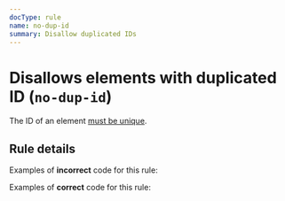```yaml
---
docType: rule
name: no-dup-id
summary: Disallow duplicated IDs
---
```


# Disallows elements with duplicated ID (`no-dup-id`)

The ID of an element [must be unique](https://www.w3.org/TR/html5/dom.html#the-id-attribute).

## Rule details

Examples of **incorrect** code for this rule:

<validate name="incorrect" rules="no-dup-id">
    <div id="foo"></div>
    <div id="foo"></div>
</validate>

Examples of **correct** code for this rule:

<validate name="correct" rules="no-dup-id">
    <div id="foo"></div>
    <div id="bar"></div>
</validate>
